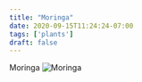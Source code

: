 ```yaml
---
title: "Moringa"
date: 2020-09-15T11:24:24-07:00
tags: ['plants']
draft: false 
---
```


Moringa
![Moringa](/images/moringa.jpg)
